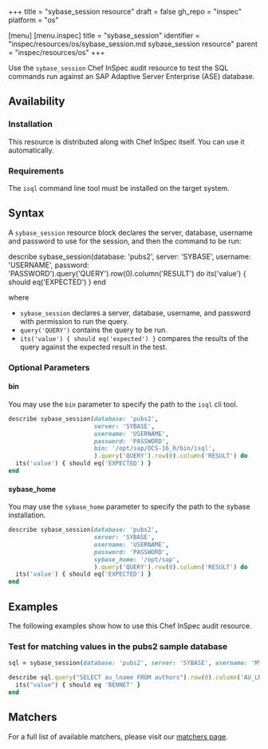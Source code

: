 +++
title = "sybase_session resource"
draft = false
gh_repo = "inspec"
platform = "os"

[menu]
  [menu.inspec]
    title = "sybase_session"
    identifier = "inspec/resources/os/sybase_session.md sybase_session resource"
    parent = "inspec/resources/os"
+++

Use the `sybase_session` Chef InSpec audit resource to test the SQL commands run against an SAP Adaptive Server Enterprise (ASE) database.

## Availability

### Installation

This resource is distributed along with Chef InSpec itself. You can use it automatically.

### Requirements

The `isql` command line tool must be installed on the target system.

## Syntax

A `sybase_session` resource block declares the server, database, username and password to use for the session, and then the command to be run:

describe sybase_session(database: 'pubs2', server: 'SYBASE', username: 'USERNAME', password: 'PASSWORD').query('QUERY').row(0).column('RESULT') do
  its('value') { should eq('EXPECTED') }
end

where

- `sybase_session` declares a server, database, username, and password with permission to run the query.
- `query('QUERY')` contains the query to be run.
- `its('value') { should eq('expected') }` compares the results of the query against the expected result in the test.

### Optional Parameters

#### bin

You may use the `bin` parameter to specify the path to the `isql` cli tool.

```ruby
describe sybase_session(database: 'pubs2',
                        server: 'SYBASE',
                        username: 'USERNAME',
                        password: 'PASSWORD',
                        bin: '/opt/sap/OCS-16_0/bin/isql',
                        ).query('QUERY').row(0).column('RESULT') do
  its('value') { should eq('EXPECTED') }
end
```

#### sybase_home

You may use the `sybase_home` parameter to specify the path to the sybase installation.

```ruby
describe sybase_session(database: 'pubs2',
                        server: 'SYBASE',
                        username: 'USERNAME',
                        password: 'PASSWORD',
                        sybase_home: '/opt/sap',
                        ).query('QUERY').row(0).column('RESULT') do
  its('value') { should eq('EXPECTED') }
end
```

## Examples

The following examples show how to use this Chef InSpec audit resource.

### Test for matching values in the pubs2 sample database

```ruby
sql = sybase_session(database: 'pubs2', server: 'SYBASE', username: 'MY_USER', password: 'PASSWORD')

describe sql.query("SELECT au_lname FROM authors").row(0).column('AU_LNAME') do
  its("value") { should eq 'BENNET' }
end
```

## Matchers

For a full list of available matchers, please visit our [matchers page](/inspec/matchers/).
